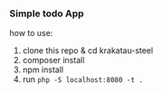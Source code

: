 ### Simple todo App

how to use:

1. clone this repo & cd krakatau-steel
2. composer install
3. npm install
4. run ```php -S localhost:8080 -t .```